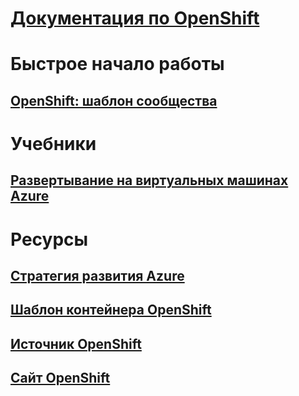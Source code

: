 

# [Документация по OpenShift](index.md)


# Быстрое начало работы


## [OpenShift: шаблон сообщества](https://azure.microsoft.com/en-us/resources/templates/openshift-origin-rhel/)


# Учебники


## [Развертывание на виртуальных машинах Azure](/azure/virtual-machines/linux/openshift-get-started)


# Ресурсы


## [Стратегия развития Azure](https://azure.microsoft.com/roadmap/)


## [Шаблон контейнера OpenShift](https://github.com/Microsoft/openshift-container-platform)


## [Источник OpenShift](https://docs.openshift.org/latest/getting_started/index.html)


## [Сайт OpenShift](https://docs.openshift.org/latest/welcome/index.html)
